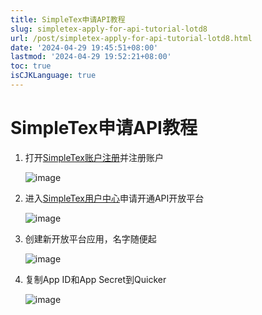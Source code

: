 ```yaml
---
title: SimpleTex申请API教程
slug: simpletex-apply-for-api-tutorial-lotd8
url: /post/simpletex-apply-for-api-tutorial-lotd8.html
date: '2024-04-29 19:45:51+08:00'
lastmod: '2024-04-29 19:52:21+08:00'
toc: true
isCJKLanguage: true
---
```


# SimpleTex申请API教程

1. 打开[SimpleTex账户注册](https://simpletex.net/user/register)并注册账户

    ​![image](assets/image-20240429194702-nivhlr6.png)​
2. 进入[SimpleTex用户中心](https://simpletex.net/user/center)申请开通API开放平台

    ​![image](assets/image-20240429194845-65ac3df.png)​
3. 创建新开放平台应用，名字随便起

    ​![image](assets/image-20240429194931-y8v92x6.png)
4. 复制App ID和App Secret到Quicker

    ​![image](assets/image-20240429195150-kyn6vt7.png)​

‍

